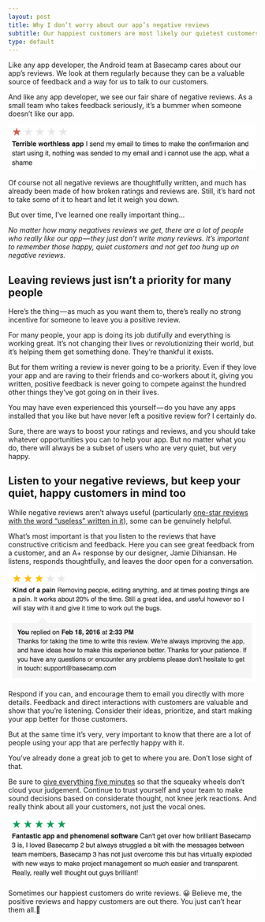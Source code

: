```yaml
---
layout: post
title: Why I don’t worry about our app’s negative reviews
subtitle: Our happiest customers are most likely our quietest customers
type: default
---
```


Like any app developer, the Android team at Basecamp cares about our app’s reviews. We look at them regularly because they can be a valuable source of feedback and a way for us to talk to our customers.

And like any app developer, we see our fair share of negative reviews. As a small team who takes feedback seriously, it’s a bummer when someone doesn’t like our app.

<img src="/assets/reviews1.png"/>

Of course not all negative reviews are thoughtfully written, and much has already been made of how broken ratings and reviews are. Still, it’s hard not to take some of it to heart and let it weigh you down.

But over time, I’ve learned one really important thing…

*No matter how many negatives reviews we get, there are a lot of people who really like our app — they just don’t write many reviews. It’s important to remember those happy, quiet customers and not get too hung up on negative reviews.*

## Leaving reviews just isn’t a priority for many people

Here’s the thing — as much as you want them to, there’s really no strong incentive for someone to leave you a positive review.

For many people, your app is doing its job dutifully and everything is working great. It’s not changing their lives or revolutionizing their world, but it’s helping them get something done. They’re thankful it exists.

But for them writing a review is never going to be a priority. Even if they love your app and are raving to their friends and co-workers about it, giving you written, positive feedback is never going to compete against the hundred other things they’ve got going on in their lives.

You may have even experienced this yourself — do you have any apps installed that you like but have never left a positive review for? I certainly do.

Sure, there are ways to boost your ratings and reviews, and you should take whatever opportunities you can to help your app. But no matter what you do, there will always be a subset of users who are very quiet, but very happy.

## Listen to your negative reviews, but keep your quiet, happy customers in mind too

While negative reviews aren’t always useful (particularly [one-star reviews with the word “useless” written in it](https://marco.org/2010/09/12/most-common-words-unique-to-1-star-and-5-star-app-store)), some can be genuinely helpful.

What’s most important is that you listen to the reviews that have constructive criticism and feedback. Here you can see great feedback from a customer, and an A+ response by our designer, Jamie Dihiansan. He listens, responds thoughtfully, and leaves the door open for a conversation.

<img src="/assets/reviews2.png"/>

Respond if you can, and encourage them to email you directly with more details. Feedback and direct interactions with customers are valuable and show that you’re listening. Consider their ideas, prioritize, and start making your app better for those customers.

But at the same time it’s very, very important to know that there are a lot of people using your app that are perfectly happy with it.

You’ve already done a great job to get to where you are. Don’t lose sight of that.

Be sure to [give everything five minutes](https://signalvnoise.com/posts/3124-give-it-five-minutes) so that the squeaky wheels don’t cloud your judgement. Continue to trust yourself and your team to make sound decisions based on considerate thought, not knee jerk reactions. And really think about all your customers, not just the vocal ones.

<img src="/assets/reviews3.png"/>

Sometimes our happiest customers do write reviews. 😀
Believe me, the positive reviews and happy customers are out there. You just can’t hear them all.🤘
